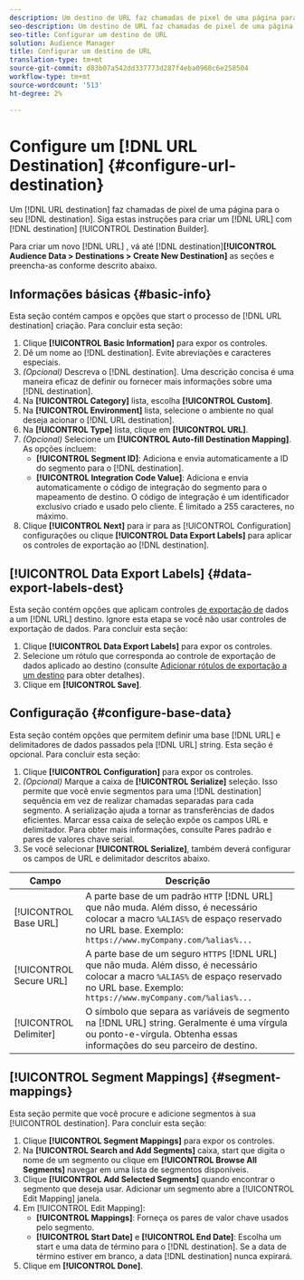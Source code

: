 ```yaml
---
description: Um destino de URL faz chamadas de pixel de uma página para seu destino. Siga estas instruções para criar um destino de URL com o Construtor de destinos.
seo-description: Um destino de URL faz chamadas de pixel de uma página para seu destino. Siga estas instruções para criar um destino de URL com o Construtor de destinos.
seo-title: Configurar um destino de URL
solution: Audience Manager
title: Configurar um destino de URL
translation-type: tm+mt
source-git-commit: d83b07a542dd337773d287f4eba0960c6e258504
workflow-type: tm+mt
source-wordcount: '513'
ht-degree: 2%

---
```




# Configure um [!DNL URL Destination] {#configure-url-destination}

Um [!DNL URL destination] faz chamadas de pixel de uma página para o seu [!DNL destination]. Siga estas instruções para criar um [!DNL URL] com [!DNL destination] [!UICONTROL Destination Builder].

<!-- create-url-destination.xml -->

Para criar um novo [!DNL URL] , vá até [!DNL destination]**[!UICONTROL Audience Data > Destinations > Create New Destination]** as seções e preencha-as conforme descrito abaixo.

## Informações básicas {#basic-info}

Esta seção contém campos e opções que start o processo de [!DNL URL destination] criação. Para concluir esta seção:

1. Clique **[!UICONTROL Basic Information]** para expor os controles.
2. Dê um nome ao [!DNL destination]. Evite abreviações e caracteres especiais.
3. *(Opcional)* Descreva o [!DNL destination]. Uma descrição concisa é uma maneira eficaz de definir ou fornecer mais informações sobre uma [!DNL destination].
4. Na **[!UICONTROL Category]** lista, escolha **[!UICONTROL Custom]**.
5. Na **[!UICONTROL Environment]** lista, selecione o ambiente no qual deseja acionar o [!DNL URL destination].
6. Na **[!UICONTROL Type]** lista, clique em **[!UICONTROL URL]**.
7. *(Opcional)* Selecione um **[!UICONTROL Auto-fill Destination Mapping]**. As opções incluem:
   * **[!UICONTROL Segment ID]**: Adiciona e envia automaticamente a ID do segmento para o [!DNL destination].
   * **[!UICONTROL Integration Code Value]**: Adiciona e envia automaticamente o código de integração do segmento para o mapeamento de destino. O código de integração é um identificador exclusivo criado e usado pelo cliente. É limitado a 255 caracteres, no máximo.
8. Clique **[!UICONTROL Next]** para ir para as [!UICONTROL Configuration] configurações ou clique **[!UICONTROL Data Export Labels]** para aplicar os controles de exportação ao [!DNL destination].

## [!UICONTROL Data Export Labels] {#data-export-labels-dest}

Esta seção contém opções que aplicam controles [de exportação de](../../features/data-export-controls.md) dados a um [!DNL URL] destino. Ignore esta etapa se você não usar controles de exportação de dados. Para concluir esta seção:

1. Clique **[!UICONTROL Data Export Labels]** para expor os controles.
2. Selecione um rótulo que corresponda ao controle de exportação de dados aplicado ao destino (consulte [Adicionar rótulos de exportação a um destino](/help/using/features/destinations/add-data-export-labels.md) para obter detalhes).
3. Clique em **[!UICONTROL Save]**.

## Configuração {#configure-base-data}

Esta seção contém opções que permitem definir uma base [!DNL URL] e delimitadores de dados passados pela [!DNL URL] string. Esta seção é opcional. Para concluir esta seção:

1. Clique **[!UICONTROL Configuration]** para expor os controles.
1. *(Opcional)* Marque a caixa de **[!UICONTROL Serialize]** seleção.
Isso permite que você envie segmentos para uma [!DNL destination] sequência em vez de realizar chamadas separadas para cada segmento. A serialização ajuda a tornar as transferências de dados eficientes. Marcar essa caixa de seleção expõe os campos URL e delimitador. Para obter mais informações, consulte Pares [](../../features/destinations/key-value-pairs.md)padrão e pares de valores chave serial.
1. Se você selecionar **[!UICONTROL Serialize]**, também deverá configurar os campos de URL e delimitador descritos abaixo.

| Campo | Descrição |
|--- |--- |
| [!UICONTROL Base URL] | A parte base de um padrão `HTTP` [!DNL URL] que não muda. Além disso, é necessário colocar a macro `%ALIAS%` de [](../../features/destinations/destination-macros.md#destination-macros-defined) espaço reservado no URL base. Exemplo: `https://www.myCompany.com/%alias%...` |
| [!UICONTROL Secure URL] | A parte base de um seguro `HTTPS` [!DNL URL] que não muda. Além disso, é necessário colocar a macro `%ALIAS%` de [](../../features/destinations/destination-macros.md#destination-macros-defined) espaço reservado no URL base. Exemplo: `https://www.myCompany.com/%alias%...` |
| [!UICONTROL Delimiter] | O símbolo que separa as variáveis de segmento na [!DNL URL] string. Geralmente é uma vírgula ou ponto-e-vírgula. Obtenha essas informações do seu parceiro de destino. |

## [!UICONTROL Segment Mappings] {#segment-mappings}

Esta seção permite que você procure e adicione segmentos à sua [!UICONTROL destination]. Para concluir esta seção:

1. Clique **[!UICONTROL Segment Mappings]** para expor os controles.
1. Na **[!UICONTROL Search and Add Segments]** caixa, start que digita o nome de um segmento ou clique em **[!UICONTROL Browse All Segments]** navegar em uma lista de segmentos disponíveis.
1. Clique **[!UICONTROL Add Selected Segments]** quando encontrar o segmento que deseja usar. Adicionar um segmento abre a [!UICONTROL Edit Mapping] janela.
1. Em [!UICONTROL Edit Mapping]:
   * **[!UICONTROL Mappings]**: Forneça os pares de valor chave usados pelo segmento.
   * **[!UICONTROL Start Date]** e **[!UICONTROL End Date]**: Escolha um start e uma data de término para o [!DNL destination]. Se a data de término estiver em branco, a data [!DNL destination] nunca expirará.
1. Clique em **[!UICONTROL Done]**.
